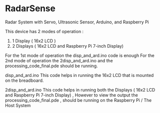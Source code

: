 # RadarSense
 Radar System with Servo, Ultrasonic Sensor, Arduino, and Raspberry Pi
 
This device has 2 modes of operation :
1) 1 Display ( 16x2 LCD )
2) 2 Displays ( 16x2 LCD and Raspberry Pi 7-inch Display)

For the 1st mode of operation the disp_and_ard.ino code is enough 
For the 2nd mode of operation the 2disp_and_ard.ino and the processing_code_final.pde should be running.

disp_and_ard.ino
This code helps in running the 16x2 LCD that is mounted on the breadboard.

2disp_and_ard.ino
This code helps in running both the Displays ( 16x2 LCD and Raspberry Pi 7-inch Display) , However to view the output the processing_code_final.pde , should be running on the Raspberry Pi / The Host System
